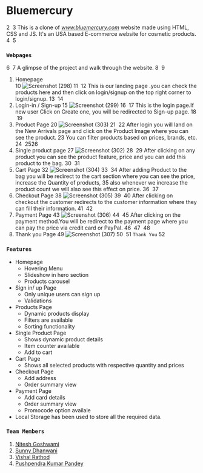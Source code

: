 # Bluemercury
2
​
3
This is a clone of *www.bluemercury.com* website made using HTML, CSS and JS. It's an USA based E-commerce website for cosmetic products.
4
​
5
### ```Webpages```
6
​
7
A glimpse of the project and walk through the website.
8
​
9
1. Homepage  
10
![Screenshot (298)](https://user-images.githubusercontent.com/86410034/129320136-4642eb9e-8500-4058-a8c3-440bb38dafc7.png)
11
​
12
This is our landing page .you can check the products here and then click on login/signup on the top right corner to login/signup.
13
​
14
2. Login-in / Sign-up
15
![Screenshot (299)](https://user-images.githubusercontent.com/86410034/129320171-44f381c6-89fc-4e8f-ba57-b1159d7caba6.png)
16
​
17
This is the login page.If new user Click on Create one, you will be redirected to Sign-up page.
18
​
19
3. Product Page
20
![Screenshot (303)](https://user-images.githubusercontent.com/86410034/129320333-f0657102-243a-4ef7-8bb4-82c2c2b4c31d.png)
21
​
22
After login you will land on the New Arrivals page and click on the Product Image where you can see the product.
23
You can filter products based on prices, brands, etc.
24
​
25
​
26
4. Single product page
27
![Screenshot (302)](https://user-images.githubusercontent.com/86410034/129320370-86c06387-32a0-4b3a-9812-1eda9eaada4b.png)
28
​
29
After clicking on any product you can see the product feature, price and you can add this product to the bag.
30
​
31
5. Cart Page
32
![Screenshot (304)](https://user-images.githubusercontent.com/86410034/129320717-6ffb9cbe-0b06-4022-8e4c-ae88d860df87.png)
33
​
34
After adding Product to the bag you will be redirect to the cart section where you can see the price, increase the Quantity of products,
35
also whenever we increase the product count we will also see this effect on price.
36
​
37
6. Checkout Page
38
![Screenshot (305)](https://user-images.githubusercontent.com/86410034/129320743-a2c2e8ed-e309-4e1a-9bfb-41ce201847da.png)
39
​
40
After clicking on checkout the customer redirects to the customer information where they can fill their information.
41
​
42
7. Payment Page
43
![Screenshot (306)](https://user-images.githubusercontent.com/86410034/129321544-2316bd85-e770-4952-aa38-b37f0a6d2066.png)
44
​
45
After clicking on the payment method.You will be redirect to the payment page where you can pay the price via credit card or PayPal.
46
​
47
​
48
8. Thank you Page
49
![Screenshot (307)](https://user-images.githubusercontent.com/86410034/129321567-3095fd84-c4e2-45af-961e-6c7576edd5a8.png)
50
​
51
```Thank You```
52
​

### ```Features```

- Homepage
  - Hovering Menu
  - Slideshow in hero section
  - Products carousel
- Sign in/ up Page
  - Only unique users can sign up
  - Validations
- Products Page
  - Dynamic products display
  - Filters are available
  - Sorting functionality
- Single Product Page
  - Shows dynamic product details
  - Item counter available
  - Add to cart
- Cart Page
  - Shows all selected products with respective quantity and prices
- Checkout Page 
  - Add address
  - Order summary view
- Payment Page
  - Add card details
  - Order summary view
  - Promocode option availale
- Local Storage has been used to store all the required data.

### ```Team Members```

1. [Nitesh Goshwami](https://github.com/Nitesh-Goshwami)
2. [Sunny Dhanwani](https://github.com/SunnyDhanwani)
3. [Vishal Rathod](https://github.com/Vishal-080)
4. [Pushpendra Kumar Pandey](https://github.com/pandeypushpendra3)
